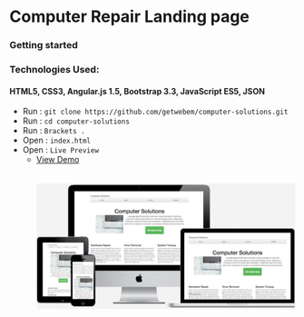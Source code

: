 # Computer Repair Landing page
### **Getting started**
### Technologies Used:
#### HTML5, CSS3, Angular.js 1.5, Bootstrap 3.3, JavaScript ES5, JSON
 - Run  :  `git clone https://github.com/getwebem/computer-solutions.git`
 - Run  :  `cd computer-solutions`
 - Run  :  `Brackets .`
 - Open :  `index.html`
 - Open :  `Live Preview`
   - [View Demo](http://getwebem.com/computer-solutions/#/main)  
 <br/><br/>
![pic1](https://raw.githubusercontent.com/getwebem/README/master/computer-solutions/Screen%20Shot%202017-08-07%20at%2014.01.58.png)
<br/><br/>

